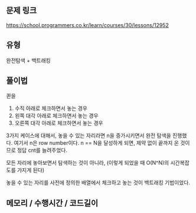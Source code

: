 ## 문제 링크

https://school.programmers.co.kr/learn/courses/30/lessons/12952

## 유형

완전탐색 + 백트래킹

## 풀이법

퀸을

1. 수직 아래로 체크하면서 놓는 경우
2. 왼쪽 대각 아래로 체크하면서 놓는 경우
3. 오른쪽 대각 아래로 체크하면서 놓는 경우

3가지 케이스에 대해서, 놓을 수 있는 자리라면 n을 증가시키면서 완전 탐색을 진행했다. 여기서 n은 row number이다. n == N을 달성하게 되면, 제약 없이 끝까지 온 것이므로 정답 cnt를 늘려주었다.

모든 자리에 놓아보면서 탐색하는 것이 아니라, (이렇게 되었을 때 O(N^N)의 시간복잡도를 가지게 된다)

놓을 수 있는 자리를 사전에 정의한 배열에서 체크하고 놓는 것이 백트래킹 기법이었다.

## 메모리 / 수행시간 / 코드길이

